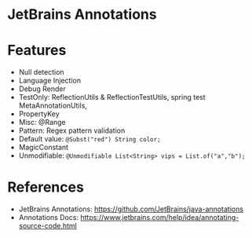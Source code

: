 JetBrains Annotations
=====================

# Features

* Null detection
* Language Injection
* Debug Render
* TestOnly: ReflectionUtils & ReflectionTestUtils, spring test MetaAnnotationUtils,
* PropertyKey
* Misc: @Range
* Pattern: Regex pattern validation
* Default value:  `@Subst("red") String color;`
* MagicConstant
* Unmodifiable: `@Unmodifiable List<String> vips = List.of("a","b");`

# References

* JetBrains Annotations: https://github.com/JetBrains/java-annotations
* Annotations Docs: https://www.jetbrains.com/help/idea/annotating-source-code.html
